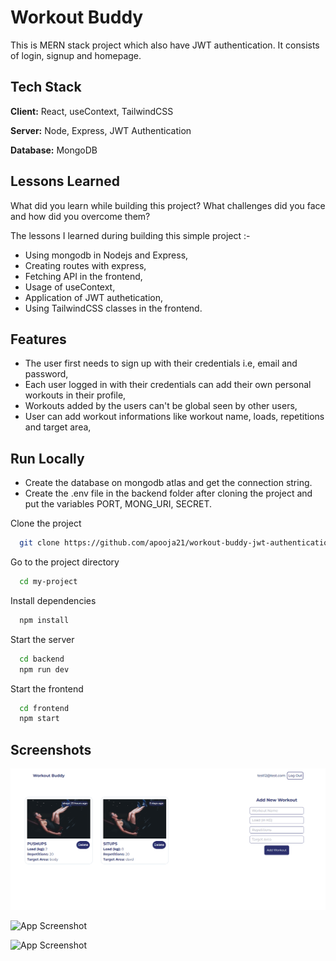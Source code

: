 ﻿
# Workout Buddy

This is MERN stack project which also have JWT authentication. It consists of login, signup and homepage.



## Tech Stack

**Client:** React, useContext, TailwindCSS

**Server:** Node, Express, JWT Authentication

**Database:** MongoDB


## Lessons Learned

What did you learn while building this project? What challenges did you face and how did you overcome them?

The lessons I learned during building this simple project :-

- Using mongodb in Nodejs and Express,
- Creating routes with express,
- Fetching API in the frontend,
- Usage of useContext,
- Application of JWT authetication,
- Using TailwindCSS classes in the frontend.
## Features

- The user first needs to sign up with their credentials i.e, email and password,
- Each user logged in with their credentials can add their own personal workouts in their profile,
- Workouts added by the users can't be global seen by other users,
- User can add workout informations like workout name, loads, repetitions and target area,


## Run Locally

- Create the database on mongodb atlas and get the connection string.
- Create the .env file in the backend folder after cloning the project and put the variables PORT, MONG_URI, SECRET.

Clone the project

```bash
  git clone https://github.com/apooja21/workout-buddy-jwt-authentication.git
```

Go to the project directory

```bash
  cd my-project
```

Install dependencies

```bash
  npm install
```

Start the server

```bash
  cd backend
  npm run dev
```

Start the frontend

```bash
  cd frontend
  npm start
```




## Screenshots

![App Screenshot](https://github.com/apooja21/workout-buddy-jwt-authentication/blob/main/pngs/Screenshot%202024-02-07%20125152.png)

![App Screenshot]()

![App Screenshot]()
